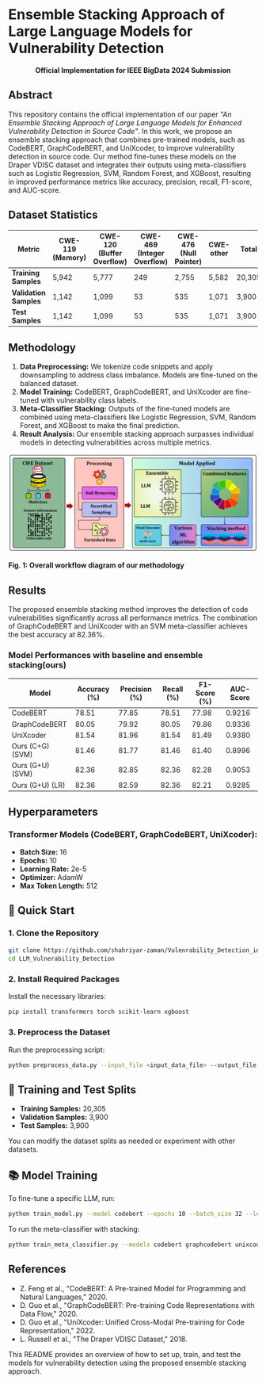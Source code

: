 
# Ensemble Stacking Approach of Large Language Models for Vulnerability Detection

<p align="center"> <strong>Official Implementation for IEEE BigData 2024 Submission</strong> </p>

## Abstract
This repository contains the official implementation of our paper *"An Ensemble Stacking Approach of Large Language Models for Enhanced Vulnerability Detection in Source Code"*. In this work, we propose an ensemble stacking approach that combines pre-trained models, such as CodeBERT, GraphCodeBERT, and UniXcoder, to improve vulnerability detection in source code. Our method fine-tunes these models on the Draper VDISC dataset and integrates their outputs using meta-classifiers such as Logistic Regression, SVM, Random Forest, and XGBoost, resulting in improved performance metrics like accuracy, precision, recall, F1-score, and AUC-score.

## Dataset Statistics
| Metric | CWE-119 (Memory) | CWE-120 (Buffer Overflow) | CWE-469 (Integer Overflow) | CWE-476 (Null Pointer) | CWE-other | Total |
|--------|------------------|---------------------------|----------------------------|-------------------------|-----------|-------|
| **Training Samples**   | 5,942  | 5,777  | 249   | 2,755  | 5,582  | 20,305 |
| **Validation Samples** | 1,142  | 1,099  | 53    | 535    | 1,071  | 3,900  |
| **Test Samples**       | 1,142  | 1,099  | 53    | 535    | 1,071  | 3,900  |



## Methodology
1. **Data Preprocessing:** We tokenize code snippets and apply downsampling to address class imbalance. Models are fine-tuned on the balanced dataset.
2. **Model Training:** CodeBERT, GraphCodeBERT, and UniXcoder are fine-tuned with vulnerability class labels.
3. **Meta-Classifier Stacking:** Outputs of the fine-tuned models are combined using meta-classifiers like Logistic Regression, SVM, Random Forest, and XGBoost to make the final prediction.
4. **Result Analysis:** Our ensemble stacking approach surpasses individual models in detecting vulnerabilities across multiple metrics.

![image](https://github.com/shahriyar-zaman/Vulenrability_Detection_in_Source_Code/blob/ba71f069da6e411992f1d47b3f83a38b8b04a451/Figures/vulnerability_methodology_figure.jpg)

**Fig. 1: Overall workflow diagram of our methodology**

## Results
The proposed ensemble stacking method improves the detection of code vulnerabilities significantly across all performance metrics. The combination of GraphCodeBERT and UniXcoder with an SVM meta-classifier achieves the best accuracy at 82.36%.

### Model Performances with baseline and ensemble stacking(ours)

| Model                       | Accuracy (%) | Precision (%) | Recall (%) | F1-Score (%) | AUC-Score |
|-----------------------------|--------------|---------------|------------|--------------|-----------|
| CodeBERT                     | 78.51        | 77.85         | 78.51      | 77.98        | 0.9216    |
| GraphCodeBERT                | 80.05        | 79.92         | 80.05      | 79.86        | 0.9336    |
| UniXcoder                    | 81.54        | 81.96         | 81.54      | 81.49        | 0.9380    |
| Ours (C+G) (SVM)             | 81.46        | 81.77         | 81.46      | 81.40        | 0.8996    |
| Ours (G+U) (SVM)             | 82.36        | 82.85         | 82.36      | 82.28        | 0.9053    |
| Ours (G+U) (LR)              | 82.36        | 82.59         | 82.36      | 82.21        | 0.9285    |

## Hyperparameters
### Transformer Models (CodeBERT, GraphCodeBERT, UniXcoder):
- **Batch Size:** 16
- **Epochs:** 10
- **Learning Rate:** 2e-5
- **Optimizer:** AdamW
- **Max Token Length:** 512

## 🚀 Quick Start

### 1. Clone the Repository
```bash
git clone https://github.com/shahriyar-zaman/Vulenrability_Detection_in_Source_Code.git
cd LLM_Vulnerability_Detection
```

### 2. Install Required Packages
Install the necessary libraries:
```bash
pip install transformers torch scikit-learn xgboost
```

### 3. Preprocess the Dataset
Run the preprocessing script:
```bash
python preprocess_data.py --input_file <input_data_file> --output_file <output_data_file>
```

## 🧪 Training and Test Splits
- **Training Samples:** 20,305
- **Validation Samples:** 3,900
- **Test Samples:** 3,900

You can modify the dataset splits as needed or experiment with other datasets.

## 📚 Model Training
To fine-tune a specific LLM, run:
```bash
python train_model.py --model codebert --epochs 10 --batch_size 32 --learning_rate 2e-5
```

To run the meta-classifier with stacking:
```bash
python train_meta_classifier.py --models codebert graphcodebert unixcoder --meta_classifier svm
```

## References
- Z. Feng et al., "CodeBERT: A Pre-trained Model for Programming and Natural Languages," 2020.
- D. Guo et al., "GraphCodeBERT: Pre-training Code Representations with Data Flow," 2020.
- D. Guo et al., "UniXcoder: Unified Cross-Modal Pre-training for Code Representation," 2022.
- L. Russell et al., "The Draper VDISC Dataset," 2018.

This README provides an overview of how to set up, train, and test the models for vulnerability detection using the proposed ensemble stacking approach.
